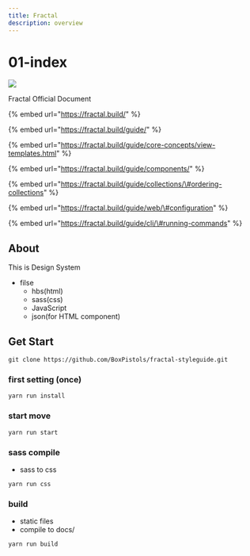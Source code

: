 ```yaml
---
title: Fractal
description: overview
---
```


# 01-index

![](https://github.com/BoxPistols/fractal-styleguide/tree/abd69da5d6931553788415593d88ad4d1a125903/docs/img/favicon.png)

Fractal Official Document

{% embed url="https://fractal.build/" %}

{% embed url="https://fractal.build/guide/" %}

{% embed url="https://fractal.build/guide/core-concepts/view-templates.html" %}

{% embed url="https://fractal.build/guide/components/" %}

{% embed url="https://fractal.build/guide/collections/\#ordering-collections" %}

{% embed url="https://fractal.build/guide/web/\#configuration" %}

{% embed url="https://fractal.build/guide/cli/\#running-commands" %}



## About

This is Design System

* filse
  * hbs\(html\)
  * sass\(css\)
  * JavaScript
  * json\(for HTML component\)

## Get Start

```text
git clone https://github.com/BoxPistols/fractal-styleguide.git
```

### first setting \(once\)

```text
yarn run install
```

### start move

```text
yarn run start
```

### sass compile

* sass to css

```text
yarn run css
```

### build

* static files
* compile to docs/

```text
yarn run build
```

